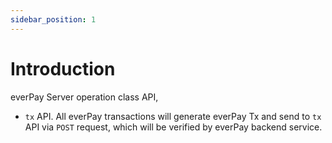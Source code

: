 ```yaml
---
sidebar_position: 1
---
```


# Introduction

everPay Server operation class API,

* `tx` API. All everPay transactions will generate everPay Tx and send to `tx` API via `POST` request, which will be verified by everPay backend service.
